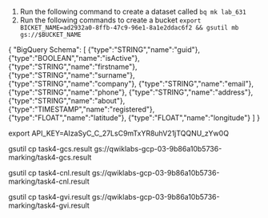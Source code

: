1. Run the following command to create a dataset called `bq mk lab_631`
2. Run the following commands to create a bucket `export BICKET_NAME=ad2932a0-8ffb-47c9-96e1-8a1e2ddac6f2 && gsutil mb gs://$BUCKET_NAME`

{
"BigQuery Schema":
[
{"type":"STRING","name":"guid"},
{"type":"BOOLEAN","name":"isActive"},
{"type":"STRING","name":"firstname"},
{"type":"STRING","name":"surname"},
{"type":"STRING","name":"company"},
{"type":"STRING","name":"email"},
{"type":"STRING","name":"phone"},
{"type":"STRING","name":"address"},
{"type":"STRING","name":"about"},
{"type":"TIMESTAMP","name":"registered"},
{"type":"FLOAT","name":"latitude"},
{"type":"FLOAT","name":"longitude"}
]
}


export API_KEY=AIzaSyC_C_27LsC9mTxYR8uhV21jTQQNU_zYw0Q

gsutil cp task4-gcs.result gs://qwiklabs-gcp-03-9b86a10b5736-marking/task4-gcs.result

gsutil cp task4-cnl.result gs://qwiklabs-gcp-03-9b86a10b5736-marking/task4-cnl.result

gsutil cp task4-gvi.result gs://qwiklabs-gcp-03-9b86a10b5736-marking/task4-gvi.result
